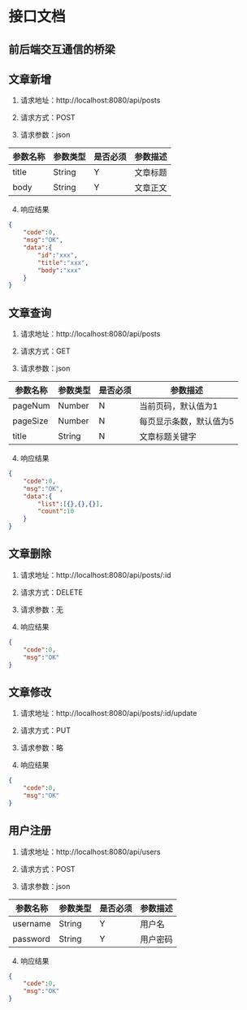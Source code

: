 # 接口文档


## 前后端交互通信的桥梁


## 文章新增

1. 请求地址：http://localhost:8080/api/posts

2. 请求方式：POST

3. 请求参数：json

| 参数名称 | 参数类型 | 是否必须 | 参数描述 |
| ------- | ------- | ------- | -------  |
|  title  |  String  |  Y     | 文章标题  |
|  body   |  String  |  Y     | 文章正文  |

4. 响应结果

```json
{
    "code":0,
    "msg":"OK",
    "data":{
        "id":"xxx",
        "title":"xxx",
        "body":"xxx"
    }
}
```








## 文章查询

1. 请求地址：http://localhost:8080/api/posts

2. 请求方式：GET

3. 请求参数：json

| 参数名称    | 参数类型 | 是否必须 |     参数描述            |
| -------    | -------  | ------- |      -------           |
| pageNum    |  Number  |  N      | 当前页码，默认值为1      |
| pageSize   |  Number  |  N      | 每页显示条数，默认值为5  |
| title      |  String  |  N      | 文章标题关键字          |


4. 响应结果

```json
{
    "code":0,
    "msg":"OK",
    "data":{
        "list":[{},{},{}],
        "count":10
    }
}
```


## 文章删除

1. 请求地址：http://localhost:8080/api/posts/:id

2. 请求方式：DELETE

3. 请求参数：无


4. 响应结果

```json
{
    "code":0,
    "msg":"OK"
}
```


## 文章修改

1. 请求地址：http://localhost:8080/api/posts/:id/update

2. 请求方式：PUT

3. 请求参数：略


4. 响应结果

```json
{
    "code":0,
    "msg":"OK"
}
```



## 用户注册

1. 请求地址：http://localhost:8080/api/users

2. 请求方式：POST

3. 请求参数：json

| 参数名称    | 参数类型 | 是否必须 | 参数描述 |
|  -------   |  ------- | ------ | -------  |
|  username  |  String  |  Y     | 用户名    |
|  password  |  String  |  Y     | 用户密码  |

4. 响应结果

```json
{
    "code":0,
    "msg":"OK"
}
```
